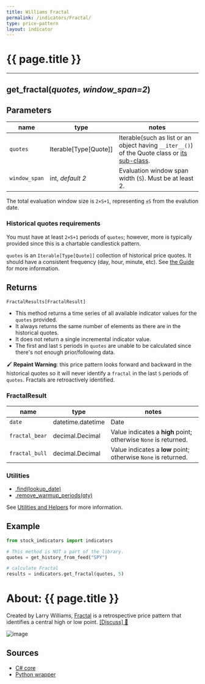 ```yaml
---
title: Williams Fractal
permalink: /indicators/Fractal/
type: price-pattern
layout: indicator
---
```


# {{ page.title }}
<hr>

## **get_fractal**(*quotes, window_span=2*)

## Parameters

| name | type | notes
| -- |-- |--
| `quotes` | Iterable[Type[Quote]] | Iterable(such as list or an object having `__iter__()`) of the Quote class or [its sub-class]({{site.baseurl}}/guide/#using-custom-quote-classes).
| `window_span` | int, *default 2* | Evaluation window span width (`S`).  Must be at least 2.

<!-- | `endType` | EndType | Determines whether `Close` or `High/Low` are used to find end points.  See [EndType options](#endtype-options) below.  Default is `EndType.HighLow`. -->

The total evaluation window size is `2×S+1`, representing `±S` from the evalution date.

### Historical quotes requirements

You must have at least `2×S+1` periods of `quotes`; however, more is typically provided since this is a chartable candlestick pattern.

`quotes` is an `Iterable[Type[Quote]]` collection of historical price quotes.  It should have a consistent frequency (day, hour, minute, etc).  See [the Guide]({{site.baseurl}}/guide/#historical-quotes) for more information.

<!-- ### EndType options

| type | description
|-- |--
| `EndType.Close` | Chevron point identified from `Close` price
| `EndType.HighLow` | Chevron point identified from `High` and `Low` price (default) -->

## Returns

```python
FractalResults[FractalResult]
```

- This method returns a time series of all available indicator values for the `quotes` provided.
- It always returns the same number of elements as there are in the historical quotes.
- It does not return a single incremental indicator value.
- The first and last `S` periods in `quotes` are unable to be calculated since there's not enough prior/following data.

:paintbrush: **Repaint Warning**: this price pattern looks forward and backward in the historical quotes so it will never identify a `fractal` in the last `S` periods of `quotes`.  Fractals are retroactively identified.

### FractalResult

| name | type | notes
| -- |-- |--
| `date` | datetime.datetime | Date
| `fractal_bear` | decimal.Decimal | Value indicates a **high** point; otherwise `None` is returned.
| `fractal_bull` | decimal.Decimal | Value indicates a **low** point; otherwise `None` is returned.

### Utilities

- [.find(lookup_date)]({{site.baseurl}}/utilities#find-indicator-result-by-date)
- [.remove_warmup_periods(qty)]({{site.baseurl}}/utilities#remove-warmup-periods)

See [Utilities and Helpers]({{site.baseurl}}/utilities#utilities-for-indicator-results) for more information.

## Example

```python
from stock_indicators import indicators

# This method is NOT a part of the library.
quotes = get_history_from_feed("SPY")

# calculate Fractal
results = indicators.get_fractal(quotes, 5)
```

# About: {{ page.title }}

Created by Larry Williams, [Fractal](https://www.investopedia.com/terms/f/fractal.asp) is a retrospective price pattern that identifies a central high or low point.
[[Discuss] :speech_balloon:]({{site.github.base_repository_url}}/discussions/255 "Community discussion about this indicator")

![image]({{site.charturl}}/Fractal.png)

## Sources

 - [C# core]({{site.base_sourceurl}}/e-k/Fractal/Fractal.cs)
 - [Python wrapper]({{site.sourceurl}}/fractal.py)
